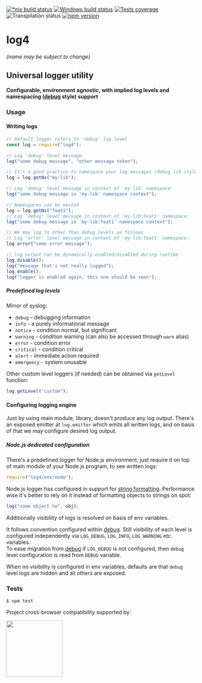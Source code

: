 [![*nix build status][nix-build-image]][nix-build-url]
[![Windows build status][win-build-image]][win-build-url]
[![Tests coverage][cov-image]][cov-url]
![Transpilation status][transpilation-image]
[![npm version][npm-image]][npm-url]

# log4

_(name may be subject to change)_

## Universal logger utility

**Configurable, environment agnostic, with implied log levels and namespacing ([debug](https://github.com/visionmedia/debug#debug) style) support**

### Usage

#### Writing logs

```javascript
// Default logger refers to 'debug' log level
const log = require("log4");

// Log 'debug' level message:
log("some debug message", "other message token");

// It's a good practice to namespace your log messages (debug lib style) e.g.
log = log.getNs("my-lib");

// Log 'debug' level message in context of 'my-lib' namespace:
log("some debug message in 'my-lib' namespace context");

// Namespaces can be nested
log = log.getNs("feat1");
// Log 'debug' level message in context of 'my-lib:feat1' namespace:
log("some debug message in 'my-lib:feat1' namespace context");

// We may log to other than debug levels as follows
// Log 'error' level message in context of 'my-lib:feat1' namespace:
log.error("some error message");

// log output can be dynamically enabled/disabled during runtime
log.disable();
log("message that's not really logged");
log.enable();
log("logger is enabled again, this one should be seen");
```

##### Predefined log levels

Mirror of syslog:

*   `debug` - debugging information
*   `info` - a purely informational message
*   `notice` - condition normal, but significant
*   `warning` - condition warning (can also be accessed through `warn` alias)
*   `error` - condition error
*   `critical` - condition critical
*   `alert` - immediate action required
*   `emergency` - system unusable

Other custom level loggers (if needed) can be obtained via `getLevel` function:

```javascript
log.getLevel("custom");
```

#### Configuring logging engine

Just by using main module, library, doesn't produce any log output. There's an exposed emitter at `log.emitter`
which emits all written logs, and on basis of that we may configure desired log output.

##### Node.js dedicated configuration

There's a predefined logger for Node.js environment, just require it on top of main module of your Node.js program, to see written logs:

```javascript
require("log4/env/node");
```

Node.js logger has configured in support for [string formatting](https://nodejs.org/docs/latest-v6.x/api/util.html#util_util_format_format_args). Performance wise it's better to rely on it instead of formatting objects to strings on spot:

```javascript
log("some object %o", obj);
```

Additionally visibility of logs is resolved on basis of env variables.

It follows convention configured
within [debug](https://github.com/visionmedia/debug#windows-note). Still visibility of each level is configured independently via `LOG_DEBUG`, `LOG_INFO`, `LOG_WARNING` etc. variables.  
To ease migration from [debug](https://github.com/visionmedia/debug) if `LOG_DEBUG` is not configured, then `debug` level configuration is read from `DEBUG` variable.

When no visibility is configured in env variables, defaults are that `debug` level logs are hidden and all others are exposed.

### Tests

    $ npm test

Project cross-browser compatibility supported by:

<a href="https://browserstack.com"><img src="https://bstacksupport.zendesk.com/attachments/token/Pj5uf2x5GU9BvWErqAr51Jh2R/?name=browserstack-logo-600x315.png" height="150" /></a>

[nix-build-image]: https://semaphoreci.com/api/v1/medikoo-org/log4/branches/master/shields_badge.svg
[nix-build-url]: https://semaphoreci.com/medikoo-org/log4
[win-build-image]: https://ci.appveyor.com/api/projects/status/i77xe4unnscrkews?svg=true
[win-build-url]: https://ci.appveyor.com/project/medikoo/log4
[cov-image]: https://img.shields.io/codecov/c/github/medikoo/log4.svg
[cov-url]: https://codecov.io/gh/medikoo/log4
[transpilation-image]: https://img.shields.io/badge/transpilation-free-brightgreen.svg
[npm-image]: https://img.shields.io/npm/v/log4.svg
[npm-url]: https://www.npmjs.com/package/log4
